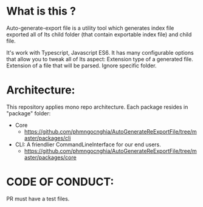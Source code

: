 # What is this ?
Auto-generate-export file is a utility tool which generates index file exported all of Its child folder (that contain exportable index file) and child file.

It's work with Typescript, Javascript ES6. It has many configurable options that allow you to tweak all of Its aspect:
Extension type of a generated file.
Extension of a file that will be parsed.
Ignore specific folder.

# Architecture:
This repository applies mono repo architecture. Each package resides in "package" folder:
* Core
  * https://github.com/phmngocnghia/AutoGenerateReExportFile/tree/master/packages/cli
* CLI: A friendlier CommandLineInterface for our end users.
  * https://github.com/phmngocnghia/AutoGenerateReExportFile/tree/master/packages/core

# CODE OF CONDUCT:
PR must have a test files.